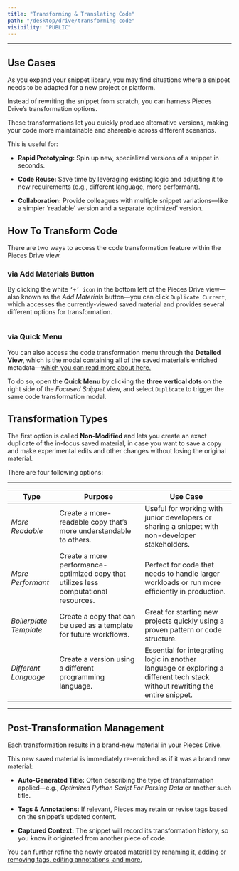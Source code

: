 ```yaml
---
title: "Transforming & Translating Code"
path: "/desktop/drive/transforming-code"
visibility: "PUBLIC"
---
```

***

## Use Cases

As you expand your snippet library, you may find situations where a snippet needs to be adapted for a new project or platform.

Instead of rewriting the snippet from scratch, you can harness Pieces Drive’s transformation options.

These transformations let you quickly produce alternative versions, making your code more maintainable and shareable across different scenarios.

This is useful for:

* **Rapid Prototyping:** Spin up new, specialized versions of a snippet in seconds.

* **Code Reuse:** Save time by leveraging existing logic and adjusting it to new requirements (e.g., different language, more performant).

* **Collaboration:** Provide colleagues with multiple snippet variations—like a simpler ‘readable’ version and a separate ‘optimized’ version.

## How To Transform Code

There are two ways to access the code transformation feature within the Pieces Drive view.

### via Add Materials Button

By clicking the white `‘+’ icon` in the bottom left of the Pieces Drive view—also known as the *Add Materials* button—you can click `Duplicate Current`, which accesses the currently-viewed saved material and provides several different options for transformation.

<Image src="https://storage.googleapis.com/hashnode_product_documentation_assets/desktop_app_assets/pieces_drive/transforming_code/ss_duplicate_snippet_modal.png" alt="" align="center" fullwidth="true" />

### via Quick Menu

You can also access the code transformation menu through the **Detailed View**, which is the modal containing all of the saved material’s enriched metadata—[which you can read more about here.](https://docs.pieces.app/products/desktop/drive/enrichment-and-metadata)

To do so, open the **Quick Menu** by clicking the **three vertical dots** on the right side of the *Focused Snippet* view, and select `Duplicate` to trigger the same code transformation modal.

## Transformation Types

The first option is called **Non-Modified** and lets you create an exact duplicate of the in-focus saved material, in case you want to save a copy and make experimental edits and other changes without losing the original material.

There are four following options:

***

| **Type**               | **Purpose**                                                                          | **Use Case**                                                                                                                  |
| ---------------------- | ------------------------------------------------------------------------------------ | ----------------------------------------------------------------------------------------------------------------------------- |
| *More Readable*        | Create a more-readable copy that’s more understandable to others.                    | Useful for working with junior developers or sharing a snippet with non-developer stakeholders.                               |
| *More Performant*      | Create a more performance-optimized copy that utilizes less computational resources. | Perfect for code that needs to handle larger workloads or run more efficiently in production.                                 |
| *Boilerplate Template* | Create a copy that can be used as a template for future workflows.                   | Great for starting new projects quickly using a proven pattern or code structure.                                             |
| *Different Language*   | Create a version using a different programming language.                             | Essential for integrating logic in another language or exploring a different tech stack without rewriting the entire snippet. |

***

## Post-Transformation Management

Each transformation results in a brand-new material in your Pieces Drive.

This new saved material is immediately re-enriched as if it was a brand new material:

* **Auto-Generated Title:** Often describing the type of transformation applied—e.g., *Optimized Python Script For Parsing Data* or another such title.

* **Tags & Annotations:** If relevant, Pieces may retain or revise tags based on the snippet’s updated content.

* **Captured Context:** The snippet will record its transformation history, so you know it originated from another piece of code.

You can further refine the newly created material by [renaming it, adding or removing tags, editing annotations, and more.](https://docs.pieces.app/products/desktop/drive/enrichment-and-metadata#renaming-and-reclassifying)
